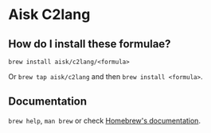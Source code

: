 # Aisk C2lang

## How do I install these formulae?

`brew install aisk/c2lang/<formula>`

Or `brew tap aisk/c2lang` and then `brew install <formula>`.

## Documentation

`brew help`, `man brew` or check [Homebrew's documentation](https://docs.brew.sh).
